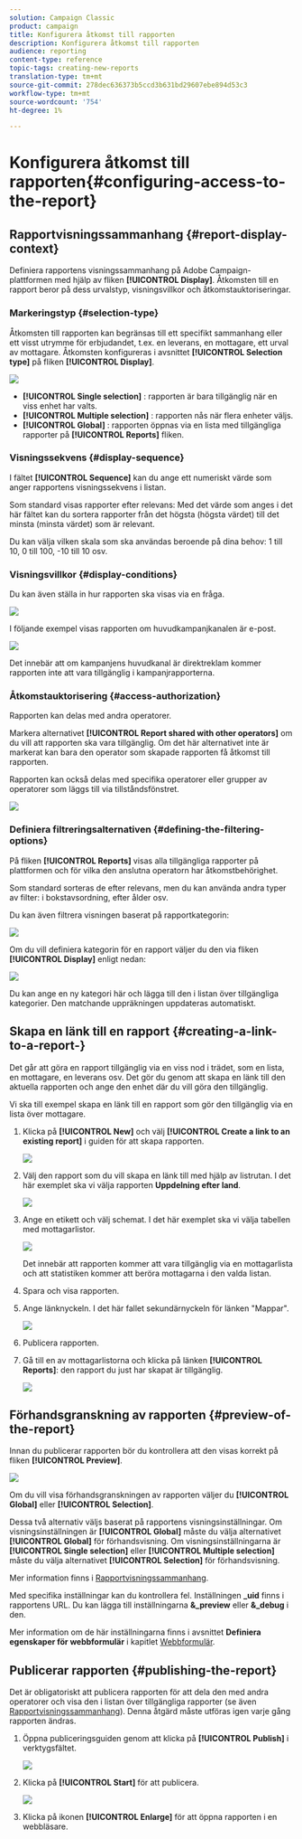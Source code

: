 ```yaml
---
solution: Campaign Classic
product: campaign
title: Konfigurera åtkomst till rapporten
description: Konfigurera åtkomst till rapporten
audience: reporting
content-type: reference
topic-tags: creating-new-reports
translation-type: tm+mt
source-git-commit: 278dec636373b5ccd3b631bd29607ebe894d53c3
workflow-type: tm+mt
source-wordcount: '754'
ht-degree: 1%

---
```



# Konfigurera åtkomst till rapporten{#configuring-access-to-the-report}

## Rapportvisningssammanhang {#report-display-context}

Definiera rapportens visningssammanhang på Adobe Campaign-plattformen med hjälp av fliken **[!UICONTROL Display]**. Åtkomsten till en rapport beror på dess urvalstyp, visningsvillkor och åtkomstauktoriseringar.

### Markeringstyp {#selection-type}

Åtkomsten till rapporten kan begränsas till ett specifikt sammanhang eller ett visst utrymme för erbjudandet, t.ex. en leverans, en mottagare, ett urval av mottagare. Åtkomsten konfigureras i avsnittet **[!UICONTROL Selection type]** på fliken **[!UICONTROL Display]**.

![](assets/s_ncs_advuser_report_visibility_4.png)

* **[!UICONTROL Single selection]** : rapporten är bara tillgänglig när en viss enhet har valts.
* **[!UICONTROL Multiple selection]** : rapporten nås när flera enheter väljs.
* **[!UICONTROL Global]** : rapporten öppnas via en lista med tillgängliga rapporter på  **[!UICONTROL Reports]** fliken.

### Visningssekvens {#display-sequence}

I fältet **[!UICONTROL Sequence]** kan du ange ett numeriskt värde som anger rapportens visningssekvens i listan.

Som standard visas rapporter efter relevans: Med det värde som anges i det här fältet kan du sortera rapporter från det högsta (högsta värdet) till det minsta (minsta värdet) som är relevant.

Du kan välja vilken skala som ska användas beroende på dina behov: 1 till 10, 0 till 100, -10 till 10 osv.

### Visningsvillkor {#display-conditions}

Du kan även ställa in hur rapporten ska visas via en fråga.

![](assets/s_ncs_advuser_report_visibility_5.png)

I följande exempel visas rapporten om huvudkampanjkanalen är e-post.

![](assets/s_ncs_advuser_report_visibility_6.png)

Det innebär att om kampanjens huvudkanal är direktreklam kommer rapporten inte att vara tillgänglig i kampanjrapporterna.

### Åtkomstauktorisering {#access-authorization}

Rapporten kan delas med andra operatorer.

Markera alternativet **[!UICONTROL Report shared with other operators]** om du vill att rapporten ska vara tillgänglig. Om det här alternativet inte är markerat kan bara den operator som skapade rapporten få åtkomst till rapporten.

Rapporten kan också delas med specifika operatorer eller grupper av operatorer som läggs till via tillståndsfönstret.

![](assets/s_ncs_advuser_report_visibility_8.png)

### Definiera filtreringsalternativen {#defining-the-filtering-options}

På fliken **[!UICONTROL Reports]** visas alla tillgängliga rapporter på plattformen och för vilka den anslutna operatorn har åtkomstbehörighet.

Som standard sorteras de efter relevans, men du kan använda andra typer av filter: i bokstavsordning, efter ålder osv.

Du kan även filtrera visningen baserat på rapportkategorin:

![](assets/report_ovv_select_type.png)

Om du vill definiera kategorin för en rapport väljer du den via fliken **[!UICONTROL Display]** enligt nedan:

![](assets/report_select_category.png)

Du kan ange en ny kategori här och lägga till den i listan över tillgängliga kategorier. Den matchande uppräkningen uppdateras automatiskt.

## Skapa en länk till en rapport {#creating-a-link-to-a-report-}

Det går att göra en rapport tillgänglig via en viss nod i trädet, som en lista, en mottagare, en leverans osv. Det gör du genom att skapa en länk till den aktuella rapporten och ange den enhet där du vill göra den tillgänglig.

Vi ska till exempel skapa en länk till en rapport som gör den tillgänglig via en lista över mottagare.

1. Klicka på **[!UICONTROL New]** och välj **[!UICONTROL Create a link to an existing report]** i guiden för att skapa rapporten.

   ![](assets/s_ncs_advuser_report_wizard_link_01.png)

1. Välj den rapport som du vill skapa en länk till med hjälp av listrutan. I det här exemplet ska vi välja rapporten **Uppdelning efter land**.

   ![](assets/s_ncs_advuser_report_wizard_link_02.png)

1. Ange en etikett och välj schemat. I det här exemplet ska vi välja tabellen med mottagarlistor.

   ![](assets/s_ncs_advuser_report_wizard_link_03.png)

   Det innebär att rapporten kommer att vara tillgänglig via en mottagarlista och att statistiken kommer att beröra mottagarna i den valda listan.

1. Spara och visa rapporten.
1. Ange länknyckeln. I det här fallet sekundärnyckeln för länken &quot;Mappar&quot;.

   ![](assets/s_ncs_advuser_report_wizard_link_04.png)

1. Publicera rapporten.
1. Gå till en av mottagarlistorna och klicka på länken **[!UICONTROL Reports]**: den rapport du just har skapat är tillgänglig.

   ![](assets/s_ncs_advuser_report_wizard_link_05.png)

## Förhandsgranskning av rapporten {#preview-of-the-report}

Innan du publicerar rapporten bör du kontrollera att den visas korrekt på fliken **[!UICONTROL Preview]**.

![](assets/s_ncs_advuser_report_preview_01.png)

Om du vill visa förhandsgranskningen av rapporten väljer du **[!UICONTROL Global]** eller **[!UICONTROL Selection]**.

Dessa två alternativ väljs baserat på rapportens visningsinställningar. Om visningsinställningen är **[!UICONTROL Global]** måste du välja alternativet **[!UICONTROL Global]** för förhandsvisning. Om visningsinställningarna är **[!UICONTROL Single selection]** eller **[!UICONTROL Multiple selection]** måste du välja alternativet **[!UICONTROL Selection]** för förhandsvisning.

Mer information finns i [Rapportvisningssammanhang](#report-display-context).

Med specifika inställningar kan du kontrollera fel. Inställningen **_uid** finns i rapportens URL. Du kan lägga till inställningarna **&amp;_preview** eller **&amp;_debug** i den.

Mer information om de här inställningarna finns i avsnittet **Definiera egenskaper för webbformulär** i kapitlet [Webbformulär](../../web/using/about-web-forms.md).

## Publicerar rapporten {#publishing-the-report}

Det är obligatoriskt att publicera rapporten för att dela den med andra operatorer och visa den i listan över tillgängliga rapporter (se även [Rapportvisningssammanhang](#report-display-context)). Denna åtgärd måste utföras igen varje gång rapporten ändras.

1. Öppna publiceringsguiden genom att klicka på **[!UICONTROL Publish]** i verktygsfältet.

   ![](assets/s_ncs_advuser_report_publish_01.png)

1. Klicka på **[!UICONTROL Start]** för att publicera.

   ![](assets/s_ncs_advuser_report_publish_02.png)

1. Klicka på ikonen **[!UICONTROL Enlarge]** för att öppna rapporten i en webbläsare.

